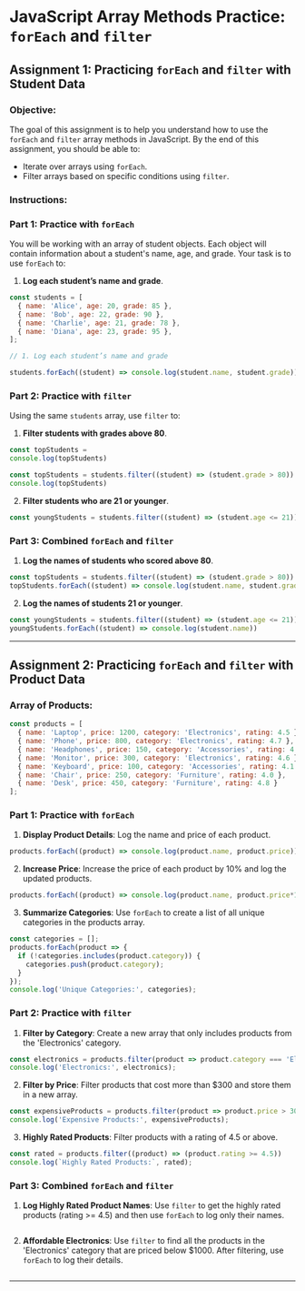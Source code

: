 
# JavaScript Array Methods Practice: `forEach` and `filter`

## Assignment 1: Practicing `forEach` and `filter` with Student Data

### Objective:
The goal of this assignment is to help you understand how to use the `forEach` and `filter` array methods in JavaScript. By the end of this assignment, you should be able to:
- Iterate over arrays using `forEach`.
- Filter arrays based on specific conditions using `filter`.

### Instructions:

### Part 1: Practice with `forEach`
You will be working with an array of student objects. Each object will contain information about a student's name, age, and grade. Your task is to use `forEach` to:

1. **Log each student’s name and grade**.

```javascript
const students = [
  { name: 'Alice', age: 20, grade: 85 },
  { name: 'Bob', age: 22, grade: 90 },
  { name: 'Charlie', age: 21, grade: 78 },
  { name: 'Diana', age: 23, grade: 95 },
];

// 1. Log each student’s name and grade

students.forEach((student) => console.log(student.name, student.grade))

```

### Part 2: Practice with `filter`
Using the same `students` array, use `filter` to:

1. **Filter students with grades above 80**.

```javascript
const topStudents = 
console.log(topStudents)

const topStudents = students.filter((student) => (student.grade > 80))
console.log(topStudents)
```

2. **Filter students who are 21 or younger**.

```javascript
const youngStudents = students.filter((student) => (student.age <= 21))
```

### Part 3: Combined `forEach` and `filter`

1. **Log the names of students who scored above 80**.

```javascript
const topStudents = students.filter((student) => (student.grade > 80))
topStudents.forEach((student) => console.log(student.name, student.grade))


```

2. **Log the names of students 21 or younger**.

```javascript
const youngStudents = students.filter((student) => (student.age <= 21))
youngStudents.forEach((student) => console.log(student.name))

```

---

## Assignment 2: Practicing `forEach` and `filter` with Product Data

### Array of Products:

```javascript
const products = [
  { name: 'Laptop', price: 1200, category: 'Electronics', rating: 4.5 },
  { name: 'Phone', price: 800, category: 'Electronics', rating: 4.7 },
  { name: 'Headphones', price: 150, category: 'Accessories', rating: 4.3 },
  { name: 'Monitor', price: 300, category: 'Electronics', rating: 4.6 },
  { name: 'Keyboard', price: 100, category: 'Accessories', rating: 4.1 },
  { name: 'Chair', price: 250, category: 'Furniture', rating: 4.0 },
  { name: 'Desk', price: 450, category: 'Furniture', rating: 4.8 }
];
```

### Part 1: Practice with `forEach`

1. **Display Product Details**: Log the name and price of each product.

```javascript
products.forEach((product) => console.log(product.name, product.price))

```

2. **Increase Price**: Increase the price of each product by 10% and log the updated products.

```javascript
products.forEach((product) => console.log(product.name, product.price*1.1))
```

3. **Summarize Categories**: Use `forEach` to create a list of all unique categories in the products array.

```javascript
const categories = [];
products.forEach(product => {
  if (!categories.includes(product.category)) {
    categories.push(product.category);
  }
});
console.log('Unique Categories:', categories);
```

### Part 2: Practice with `filter`

1. **Filter by Category**: Create a new array that only includes products from the 'Electronics' category.

```javascript
const electronics = products.filter(product => product.category === 'Electronics');
console.log('Electronics:', electronics);
```

2. **Filter by Price**: Filter products that cost more than $300 and store them in a new array.

```javascript
const expensiveProducts = products.filter(product => product.price > 300);
console.log('Expensive Products:', expensiveProducts);
```

3. **Highly Rated Products**: Filter products with a rating of 4.5 or above.

```javascript
const rated = products.filter((product) => (product.rating >= 4.5))
console.log(`Highly Rated Products:`, rated);

```

### Part 3: Combined `forEach` and `filter`

1. **Log Highly Rated Product Names**: Use `filter` to get the highly rated products (rating >= 4.5) and then use `forEach` to log only their names.

```javascript

```

2. **Affordable Electronics**: Use `filter` to find all the products in the 'Electronics' category that are priced below $1000. After filtering, use `forEach` to log their details.

```javascript

```

---

